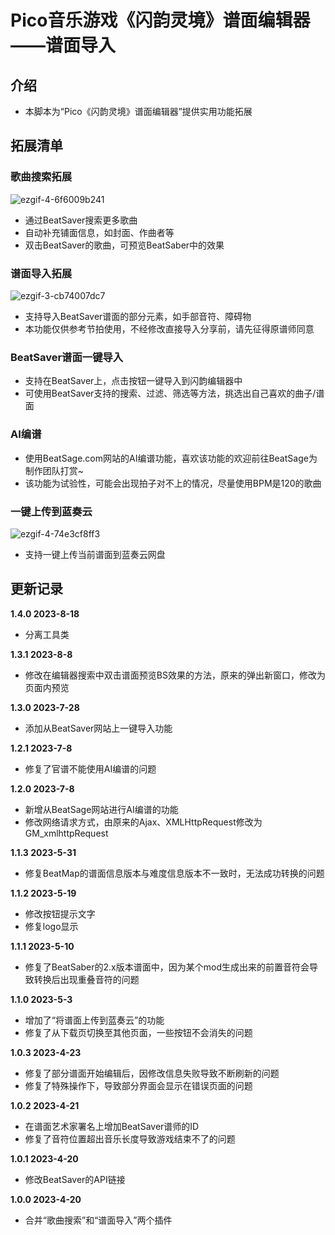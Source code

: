 # Pico音乐游戏《闪韵灵境》谱面编辑器——谱面导入

## 介绍
 - 本脚本为“Pico《闪韵灵境》谱面编辑器”提供实用功能拓展

## 拓展清单
### 歌曲搜索拓展

![ezgif-4-6f6009b241](https://user-images.githubusercontent.com/51113234/222642553-81123dc7-3479-46f8-8a22-7665f8ad3653.gif)

 - 通过BeatSaver搜索更多歌曲
 - 自动补充铺面信息，如封面、作曲者等
 - 双击BeatSaver的歌曲，可预览BeatSaber中的效果

### 谱面导入拓展

![ezgif-3-cb74007dc7](https://user-images.githubusercontent.com/51113234/222880408-585a8142-3ff4-409c-b859-08ad155511ac.gif)

 - 支持导入BeatSaver谱面的部分元素，如手部音符、障碍物
 - 本功能仅供参考节拍使用，不经修改直接导入分享前，请先征得原谱师同意

### BeatSaver谱面一键导入
 - 支持在BeatSaver上，点击按钮一键导入到闪韵编辑器中
 - 可使用BeatSaver支持的搜索、过滤、筛选等方法，挑选出自己喜欢的曲子/谱面
 
### AI编谱

 - 使用BeatSage.com网站的AI编谱功能，喜欢该功能的欢迎前往BeatSage为制作团队打赏~
 - 该功能为试验性，可能会出现拍子对不上的情况，尽量使用BPM是120的歌曲

### 一键上传到蓝奏云

![ezgif-4-74e3cf8ff3](https://user-images.githubusercontent.com/51113234/235820327-034e0acc-2e66-4666-8ece-474246d8e629.gif)

 - 支持一键上传当前谱面到蓝奏云网盘

## 更新记录

**1.4.0 2023-8-18**
 - 分离工具类

**1.3.1 2023-8-8**
 - 修改在编辑器搜索中双击谱面预览BS效果的方法，原来的弹出新窗口，修改为页面内预览

**1.3.0 2023-7-28**
 - 添加从BeatSaver网站上一键导入功能

**1.2.1 2023-7-8**
 - 修复了官谱不能使用AI编谱的问题

**1.2.0 2023-7-8**
 - 新增从BeatSage网站进行AI编谱的功能
 - 修改网络请求方式，由原来的Ajax、XMLHttpRequest修改为GM_xmlhttpRequest

**1.1.3 2023-5-31**
 - 修复BeatMap的谱面信息版本与难度信息版本不一致时，无法成功转换的问题

**1.1.2 2023-5-19**
 - 修改按钮提示文字
 - 修复logo显示

**1.1.1 2023-5-10**
 - 修复了BeatSaber的2.x版本谱面中，因为某个mod生成出来的前置音符会导致转换后出现重叠音符的问题

**1.1.0 2023-5-3**
 - 增加了“将谱面上传到蓝奏云”的功能
 - 修复了从下载页切换至其他页面，一些按钮不会消失的问题

**1.0.3 2023-4-23**
 - 修复了部分谱面开始编辑后，因修改信息失败导致不断刷新的问题
 - 修复了特殊操作下，导致部分界面会显示在错误页面的问题

**1.0.2 2023-4-21**
 - 在谱面艺术家署名上增加BeatSaver谱师的ID
 - 修复了音符位置超出音乐长度导致游戏结束不了的问题

**1.0.1 2023-4-20**
 - 修改BeatSaver的API链接

**1.0.0 2023-4-20**
 - 合并“歌曲搜索”和“谱面导入”两个插件
